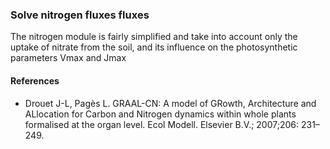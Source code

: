 

### Solve nitrogen fluxes fluxes

The nitrogen module is fairly simplified and take into account only the uptake of nitrate from the soil, and its influence on the photosynthetic parameters Vmax and Jmax

#### References

- Drouet J-L, Pagès L. GRAAL-CN: A model of GRowth, Architecture and ALlocation for Carbon and Nitrogen dynamics within whole plants formalised at the organ level. Ecol Modell. Elsevier B.V.; 2007;206: 231–249.